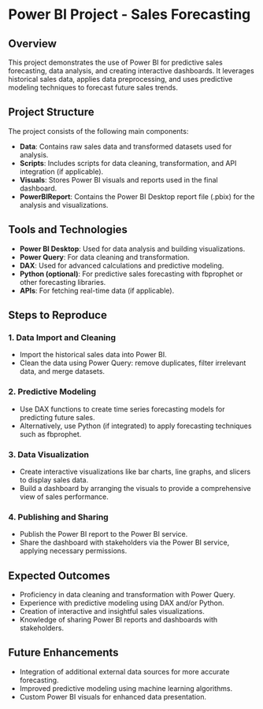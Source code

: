# Power BI Project - Sales Forecasting

## Overview
This project demonstrates the use of Power BI for predictive sales forecasting, data analysis, and creating interactive dashboards. It leverages historical sales data, applies data preprocessing, and uses predictive modeling techniques to forecast future sales trends.

## Project Structure
The project consists of the following main components:

- **Data**: Contains raw sales data and transformed datasets used for analysis.
- **Scripts**: Includes scripts for data cleaning, transformation, and API integration (if applicable).
- **Visuals**: Stores Power BI visuals and reports used in the final dashboard.
- **PowerBIReport**: Contains the Power BI Desktop report file (.pbix) for the analysis and visualizations.

## Tools and Technologies
- **Power BI Desktop**: Used for data analysis and building visualizations.
- **Power Query**: For data cleaning and transformation.
- **DAX**: Used for advanced calculations and predictive modeling.
- **Python (optional)**: For predictive sales forecasting with fbprophet or other forecasting libraries.
- **APIs**: For fetching real-time data (if applicable).

## Steps to Reproduce

### 1. Data Import and Cleaning
- Import the historical sales data into Power BI.
- Clean the data using Power Query: remove duplicates, filter irrelevant data, and merge datasets.

### 2. Predictive Modeling
- Use DAX functions to create time series forecasting models for predicting future sales.
- Alternatively, use Python (if integrated) to apply forecasting techniques such as fbprophet.

### 3. Data Visualization
- Create interactive visualizations like bar charts, line graphs, and slicers to display sales data.
- Build a dashboard by arranging the visuals to provide a comprehensive view of sales performance.

### 4. Publishing and Sharing
- Publish the Power BI report to the Power BI service.
- Share the dashboard with stakeholders via the Power BI service, applying necessary permissions.

## Expected Outcomes
- Proficiency in data cleaning and transformation with Power Query.
- Experience with predictive modeling using DAX and/or Python.
- Creation of interactive and insightful sales visualizations.
- Knowledge of sharing Power BI reports and dashboards with stakeholders.

## Future Enhancements
- Integration of additional external data sources for more accurate forecasting.
- Improved predictive modeling using machine learning algorithms.
- Custom Power BI visuals for enhanced data presentation.

